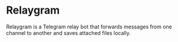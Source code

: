 # Relaygram
Relaygram is a Telegram relay bot that forwards messages from one channel to another and saves attached files locally.
